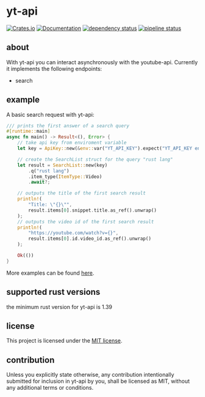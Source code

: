 # yt-api

[![Crates.io](https://img.shields.io/crates/v/yt-api.svg)](https://crates.io/crates/yt-api)
[![Documentation](https://docs.rs/yt-api/badge.svg)](https://docs.rs/yt-api)
[![dependency status](https://deps.rs/repo/gitlab/nycex/yt-api/status.svg)](https://deps.rs/repo/gitlab/nycex/yt-api)
[![pipeline status](https://gitlab.com/nycex/yt-api/badges/master/build.svg)](https://gitlab.com/nycex/yt-api/pipelines)

## about
With yt-api you can interact asynchronously with the youtube-api.
Currently it implements the following endpoints:
 * search
 
## example
A basic search request with yt-api:

``` rust
/// prints the first answer of a search query
#[runtime::main]
async fn main() -> Result<(), Error> {
    // take api key from enviroment variable
    let key = ApiKey::new(&env::var("YT_API_KEY").expect("YT_API_KEY env-var not found"));

    // create the SearchList struct for the query "rust lang"
    let result = SearchList::new(key)
        .q("rust lang")
        .item_type(ItemType::Video)
        .await?;

    // outputs the title of the first search result
    println!(
        "Title: \"{}\"",
        result.items[0].snippet.title.as_ref().unwrap()
    );
    // outputs the video id of the first search result
    println!(
        "https://youtube.com/watch?v={}",
        result.items[0].id.video_id.as_ref().unwrap()
    );

    Ok(())
}
```

More examples can be found [here](examples). 

## supported rust versions

the minimum rust version for yt-api is 1.39

## license

This project is licensed under the [MIT license](LICENSE).

## contribution

Unless you explicitly state otherwise, any contribution intentionally submitted
for inclusion in yt-api by you, shall be licensed as MIT, without any additional
terms or conditions.

